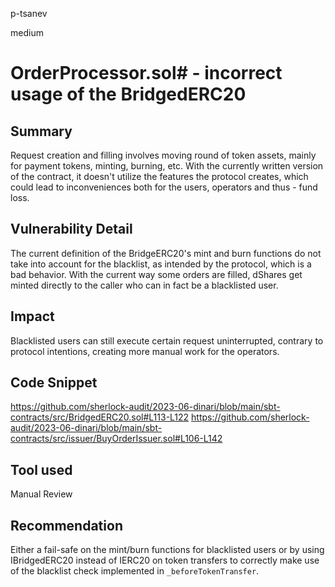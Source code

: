 p-tsanev

medium

# OrderProcessor.sol# - incorrect usage of the BridgedERC20

## Summary
Request creation and filling involves moving round of token assets, mainly for payment tokens, minting, burning, etc. With the currently written version of the contract, it doesn't utilize the features the protocol creates, which could lead to inconveniences both for the users, operators and thus - fund loss.

## Vulnerability Detail
The current definition of the BridgeERC20's mint and burn functions do not take into account for the blacklist, as intended by the protocol, which is a bad behavior. With the current way some orders are filled, dShares get minted directly to the caller who can in fact be a blacklisted user.
## Impact
Blacklisted users can still execute certain request uninterrupted, contrary to protocol intentions, creating more manual work for the operators.

## Code Snippet
https://github.com/sherlock-audit/2023-06-dinari/blob/main/sbt-contracts/src/BridgedERC20.sol#L113-L122
https://github.com/sherlock-audit/2023-06-dinari/blob/main/sbt-contracts/src/issuer/BuyOrderIssuer.sol#L106-L142
## Tool used

Manual Review

## Recommendation
Either a fail-safe on the mint/burn functions for blacklisted users or by using IBridgedERC20 instead of IERC20 on token transfers to correctly make use of the blacklist check implemented in ``_beforeTokenTransfer``.